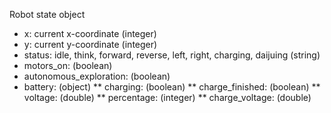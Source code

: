 Robot state object
 * x: current x-coordinate (integer)
 * y: current y-coordinate (integer)
 * status: idle, think, forward, reverse, left, right, charging, daijuing (string)
 * motors_on: (boolean)
 * autonomous_exploration: (boolean)
 * battery: (object)
 ** charging: (boolean)
 ** charge_finished: (boolean)
 ** voltage: (double)
 ** percentage: (integer)
 ** charge_voltage: (double)